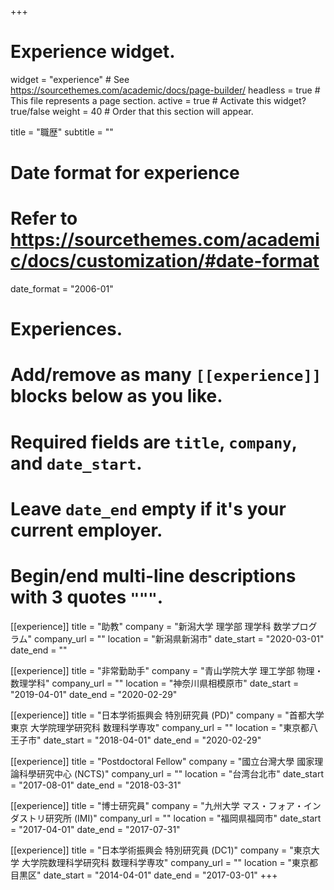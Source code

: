 +++
# Experience widget.
widget = "experience"  # See https://sourcethemes.com/academic/docs/page-builder/
headless = true  # This file represents a page section.
active = true  # Activate this widget? true/false
weight = 40  # Order that this section will appear.

title = "職歴"
subtitle = ""

# Date format for experience
#   Refer to https://sourcethemes.com/academic/docs/customization/#date-format
date_format = "2006-01"

# Experiences.
#   Add/remove as many `[[experience]]` blocks below as you like.
#   Required fields are `title`, `company`, and `date_start`.
#   Leave `date_end` empty if it's your current employer.
#   Begin/end multi-line descriptions with 3 quotes `"""`.
[[experience]]
  title = "助教"
  company = "新潟大学 理学部 理学科 数学プログラム"
  company_url = ""
  location = "新潟県新潟市"
  date_start = "2020-03-01"
  date_end = ""

[[experience]]
  title = "非常勤助手"
  company = "青山学院大学 理工学部 物理・数理学科"
  company_url = ""
  location = "神奈川県相模原市"
  date_start = "2019-04-01"
  date_end = "2020-02-29"

[[experience]]
  title = "日本学術振興会 特別研究員 (PD)"
  company = "首都大学東京 大学院理学研究科 数理科学専攻"
  company_url = ""
  location = "東京都八王子市"
  date_start = "2018-04-01"
  date_end = "2020-02-29"

[[experience]]
  title = "Postdoctoral Fellow"
  company = "國立台灣大學 國家理論科學研究中心 (NCTS)"
  company_url = ""
  location = "台湾台北市"
  date_start = "2017-08-01"
  date_end = "2018-03-31"

[[experience]]
  title = "博士研究員"
  company = "九州大学 マス・フォア・インダストリ研究所 (IMI)"
  company_url = ""
  location = "福岡県福岡市"
  date_start = "2017-04-01"
  date_end = "2017-07-31"

[[experience]]
  title = "日本学術振興会 特別研究員 (DC1)"
  company = "東京大学 大学院数理科学研究科 数理科学専攻"
  company_url = ""
  location = "東京都目黒区"
  date_start = "2014-04-01"
  date_end = "2017-03-01"
+++
